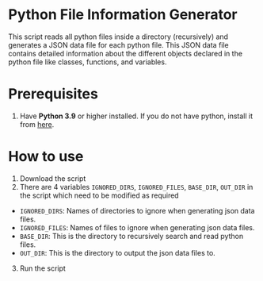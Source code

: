 # Python File Information Generator
This script reads all python files inside a directory (recursively) and generates a JSON data file for each python file. This JSON data file contains detailed information about the different objects declared in the python file like classes, functions, and variables.

# Prerequisites
1. Have **Python 3.9** or higher installed. If you do not have python, install it from [here](https://www.python.org/downloads/).

# How to use
1. Download the script
2. There are 4 variables `IGNORED_DIRS`, `IGNORED_FILES`, `BASE_DIR`, `OUT_DIR` in the script which need to be modified as required
  - `IGNORED_DIRS`: Names of directories to ignore when generating json data files.
  - `IGNORED_FILES`: Names of files to ignore when generating json data files.
  - `BASE_DIR`: This is the directory to recursively search and read python files.
  - `OUT_DIR`: This is the directory to output the json data files to.
3. Run the script
